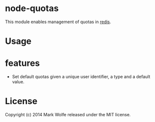 # node-quotas

This module enables management of quotas in [redis](http://redis.io/).

# Usage

# features

* Set default quotas given a unique user identifier, a type and a default value.

# License

Copyright (c) 2014 Mark Wolfe released under the MIT license.